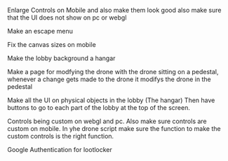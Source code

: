 Enlarge Controls on Mobile and also make them look good also make sure that the UI does not show on pc or webgl

Make an escape menu

Fix the canvas sizes on mobile

Make the lobby background a hangar

Make a page for modfying the drone with the drone sitting on a pedestal, whenever a change gets made to the drone it modifys the drone in the pedestal

Make all the UI on physical objects in the lobby (The hangar) Then have buttons to go to each part of the lobby at the top of the screen.

Controls being custom on webgl and pc. Also make sure controls are custom on mobile. In yhe drone script make sure the function to make the custom controls is the right function.

Google Authentication for lootlocker

